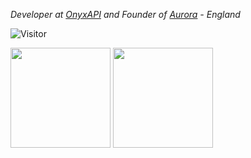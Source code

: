 *Developer at <a href="https://OnyxAPI.online/">OnyxAPI</a> and Founder of <a href="https://aurora-service.xyz/">Aurora</a> - England*

![Visitor](https://visitor-badge.laobi.icu/badge?page_id=AuraAlways.AuraAlways)

<img height="160" src="https://github-readme-stats.vercel.app/api?username=AuraAlways&show_icons=true"> <img height="160" src="https://github-readme-stats.vercel.app/api/top-langs/?username=AuraAlways&langs_count=5&layout=compact">
